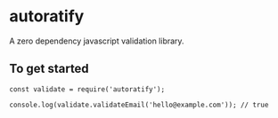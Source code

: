 # autoratify

A zero dependency javascript validation library.

## To get started

`const validate = require('autoratify');`

`console.log(validate.validateEmail('hello@example.com')); // true`
